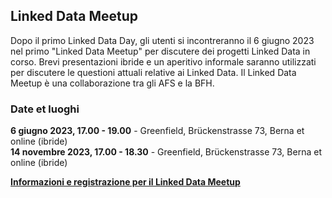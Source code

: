 ## Linked Data Meetup

Dopo il primo Linked Data Day, gli utenti si incontreranno il 6 giugno 2023 nel primo "Linked Data Meetup" per discutere dei progetti Linked Data in corso. Brevi presentazioni ibride e un aperitivo informale saranno utilizzati per discutere le questioni attuali relative ai Linked Data. Il Linked Data Meetup è una collaborazione tra gli AFS e la BFH.

### Date et luoghi

**6 giugno 2023, 17.00 - 19.00** - Greenfield, Brückenstrasse 73, Berna et online (ibride)   
**14 novembre 2023, 17.00 - 18.30** - Greenfield, Brückenstrasse 73, Berna et online (ibride) 

**[Informazioni e registrazione per il Linked Data Meetup](https://www.bfh.ch/wirtschaft/de/themen/linked-data-meetup/)**
